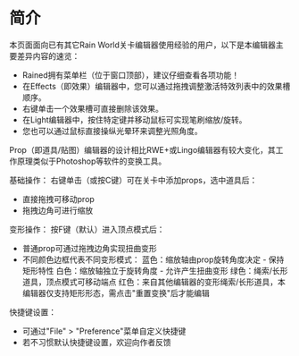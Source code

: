 # 简介

本页面面向已有其它Rain World关卡编辑器使用经验的用户，以下是本编辑器主要差异内容的速览：

- Rained拥有菜单栏（位于窗口顶部），建议仔细查看各项功能！
- 在Effects（即效果）编辑器中，您可以通过拖拽调整激活特效列表中的效果槽顺序。
- 右键单击一个效果槽可直接删除该效果。
- 在Light编辑器中，按住特定键并移动鼠标可实现笔刷缩放/旋转。
- 您也可以通过鼠标直接操纵光晕环来调整光照角度。

Prop（即道具/贴图）编辑器的设计相比RWE+或Lingo编辑器有较大变化，其工作原理类似于Photoshop等软件的变换工具。

基础操作：
右键单击（或按C键）可在关卡中添加props，选中道具后：

- 直接拖拽可移动prop
- 拖拽边角可进行缩放

变形操作：
按F键（默认）进入顶点模式后：

- 普通prop可通过拖拽边角实现扭曲变形
- 不同颜色边框代表不同变形模式：
    蓝色：缩放轴由prop旋转角度决定 - 保持矩形特性
    白色：缩放轴独立于旋转角度 - 允许产生扭曲变形
    绿色：绳索/长形道具，顶点模式可移动端点
    红色：来自其他编辑器的变形绳索/长形道具，本编辑器仅支持矩形形态，需点击"重置变换"后才能编辑

快捷键设置：
- 可通过"File" > "Preference"菜单自定义快捷键
- 若不习惯默认快捷键设置，欢迎向作者反馈
